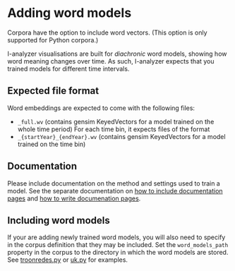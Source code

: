# Adding word models

Corpora have the option to include word vectors. (This option is only supported for Python corpora.)

I-analyzer visualisations are built for _diachronic_ word models, showing how word meaning changes over time. As such, I-analyzer expects that you trained models for different time intervals.

## Expected file format
Word embeddings are expected to come with the following files:
- `_full.wv` (contains gensim KeyedVectors for a model trained on the whole time period)
For each time bin, it expects files of the format
- `_{startYear}_{endYear}.wv` (contains gensim KeyedVectors for a model trained on the time bin)

## Documentation
Please include documentation on the method and settings used to train a model. See the separate documentation on [how to include documentation pages](./Writing-a-corpus-definition-in-Python.md#documentation-files-and-corpus-image) and [how to write documenation pages](./Corpus-documentation.md).

## Including word models

If your are adding newly trained word models, you will also need to specify in the corpus definition that they may be included. Set the `word_models_path` property in the corpus to the directory in which the word models are stored. See [troonredes.py](../backend/corpora/troonredes/troonredes.py) or [uk.py](../backend/corpora/parliament/uk.py) for examples.


